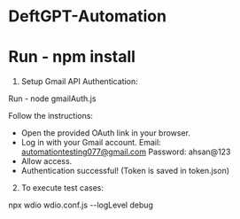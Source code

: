 # DeftGPT-Automation

# Run - npm install

1) Setup Gmail API Authentication:

Run - node gmailAuth.js

Follow the instructions:

- Open the provided OAuth link in your browser.
- Log in with your Gmail account.
   Email: automationtesting077@gmail.com
   Password: ahsan@123
- Allow access.
- Authentication successful! (Token is saved in token.json)

2) To execute test cases:

npx wdio wdio.conf.js --logLevel debug

